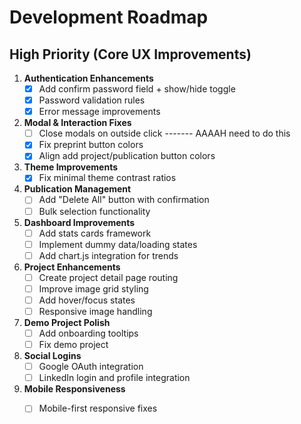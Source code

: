 # Development Roadmap

## High Priority (Core UX Improvements)
1. **Authentication Enhancements**
   - [x] Add confirm password field + show/hide toggle
   - [x] Password validation rules
   - [x] Error message improvements

2. **Modal & Interaction Fixes**
   - [ ] Close modals on outside click ------- AAAAH need to do this
   - [x] Fix preprint button colors
   - [x] Align add project/publication button colors

3. **Theme Improvements**
   - [x] Fix minimal theme contrast ratios

4. **Publication Management**
   - [ ] Add "Delete All" button with confirmation
   - [ ] Bulk selection functionality

5. **Dashboard Improvements**
   - [ ] Add stats cards framework
   - [ ] Implement dummy data/loading states
   - [ ] Add chart.js integration for trends

6. **Project Enhancements**
   - [ ] Create project detail page routing
   - [ ] Improve image grid styling
   - [ ] Add hover/focus states
   - [ ] Responsive image handling

7. **Demo Project Polish**
   - [ ] Add onboarding tooltips
   - [ ] Fix demo project

8. **Social Logins**
   - [ ] Google OAuth integration
   - [ ] LinkedIn login and profile integration

9. **Mobile Responsiveness**
   - [ ] Mobile-first responsive fixes

